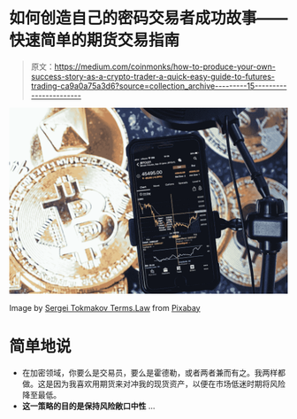 # 如何创造自己的密码交易者成功故事——快速简单的期货交易指南

> 原文：<https://medium.com/coinmonks/how-to-produce-your-own-success-story-as-a-crypto-trader-a-quick-easy-guide-to-futures-trading-ca9a0a75a3d6?source=collection_archive---------15----------------------->

![](img/05b270f27875bff65afe771f9561eb85.png)

Image by [Sergei Tokmakov Terms.Law](https://pixabay.com/users/sergeitokmakov-3426571/?utm_source=link-attribution&utm_medium=referral&utm_campaign=image&utm_content=6537381) from [Pixabay](https://pixabay.com/?utm_source=link-attribution&utm_medium=referral&utm_campaign=image&utm_content=6537381)

# 简单地说

*   在加密领域，你要么是交易员，要么是霍德勒，或者两者兼而有之。我两样都做。这是因为我喜欢用期货来对冲我的现货资产，以便在市场低迷时期将风险降至最低。
*   **这一策略的目的是保持风险敞口中性** …